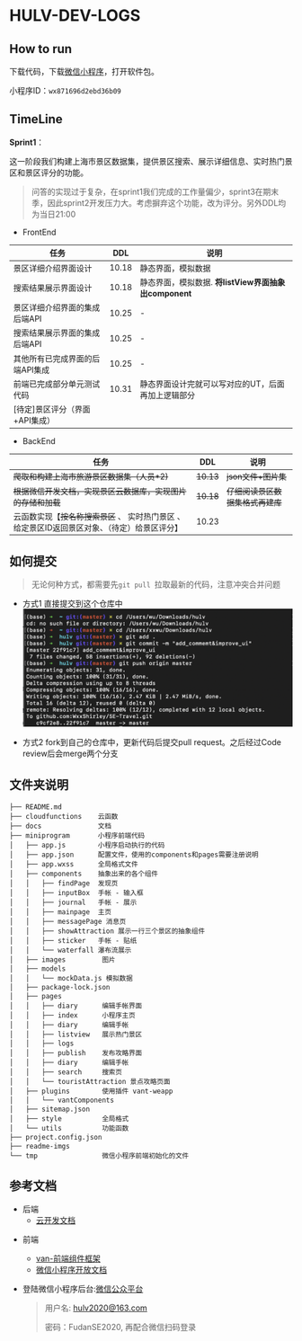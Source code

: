 # HULV-DEV-LOGS



## How to run

下载代码，下载[微信小程序](https://developers.weixin.qq.com/miniprogram/dev/devtools/download.html)，打开软件包。

小程序ID：`wx871696d2ebd36b09`





## TimeLine

**Sprint1**：

这一阶段我们构建上海市景区数据集，提供景区搜索、展示详细信息、实时热门景区和景区评分的功能。

> 问答的实现过于复杂，在sprint1我们完成的工作量偏少，sprint3在期末季，因此sprint2开发压力大。考虑摒弃这个功能，改为评分。另外DDL均为当日21:00

* FrontEnd

| 任务                            | DDL   | 说明                                                  | 
| ------------------------------- | ----- | ----------------------------------------------------- |
| 景区详细介绍界面设计            | 10.18 | 静态界面，模拟数据                                    |
| 搜索结果展示界面设计            | 10.18 | 静态界面，模拟数据. **将listView界面抽象出component** |
| 景区详细介绍界面的集成后端API   | 10.25 | -                                                     |
| 搜索结果展示界面的集成后端API   | 10.25 | -                                                     |
| 其他所有已完成界面的后端API集成 | 10.25 | -                                                     |
| 前端已完成部分单元测试代码      | 10.31 | 静态界面设计完就可以写对应的UT，后面再加上逻辑部分    |
| [待定]景区评分（界面+API集成）  |       |                                                       |

* BackEnd

| 任务                                                         | DDL   | 说明                         |
| ------------------------------------------------------------ | ----- | ---------------------------- |
| ~~爬取和构建上海市旅游景区数据集（人员*2)~~                    | ~~10.13~~ | ~~json文件+图片集~~              |
| ~~根据微信开发文档，实现景区云数据库，实现图片的存储和加载~~     | ~~10.18~~ | ~~仔细阅读景区数据集格式再建库~~ |
| 云函数实现【~~按名称搜索景区~~ 、 实时热门景区  、给定景区ID返回景区对象、（待定）给景区评分】 | 10.23 |                              |


## 如何提交
> 无论何种方式，都需要先`git pull `拉取最新的代码，注意冲突合并问题
* 方式1 直接提交到这个仓库中
![commit-example](https://github.com/WxxShirley/SE-Travel/blob/master/readme-imgs/commit.png)

* 方式2 fork到自己的仓库中，更新代码后提交pull request。之后经过Code review后会merge两个分支

## 文件夹说明


```
├── README.md
├── cloudfunctions    云函数
├── docs              文档
├── miniprogram       小程序前端代码
│   ├── app.js        小程序启动执行的代码
│   ├── app.json      配置文件，使用的components和pages需要注册说明
│   ├── app.wxss      全局格式文件
│   ├── components    抽象出来的各个组件
│   │   ├── findPage  发现页
│   │   ├── inputBox  手帐 - 输入框
│   │   ├── journal   手帐 - 展示
│   │   ├── mainpage  主页
│   │   ├── messagePage 消息页
│   │   ├── showAttraction 展示一行三个景区的抽象组件
│   │   ├── sticker   手帐 - 贴纸
│   │   └── waterfall 瀑布流展示
│   ├── images         图片
│   ├── models
│   │   └── mockData.js 模拟数据
│   ├── package-lock.json
│   ├── pages
│   │   ├── diary      编辑手帐界面
│   │   ├── index      小程序主页
│   │   ├── diary      编辑手帐
│   │   ├── listview   展示热门景区
│   │   ├── logs
│   │   ├── publish    发布攻略界面
│   │   ├── diary      编辑手帐
│   │   ├── search     搜索页
│   │   └── touristAttraction 景点攻略页面
│   ├── plugins        使用插件 vant-weapp
│   │   └── vantComponents
│   ├── sitemap.json
│   ├── style          全局格式
│   └── utils          功能函数
├── project.config.json
├── readme-imgs  
└── tmp                微信小程序前端初始化的文件
```


## 参考文档

- 后端
  * [云开发文档](https://developers.weixin.qq.com/miniprogram/dev/wxcloud/basis/getting-started.html)

* 前端
  * [van-前端组件框架](https://vant-contrib.gitee.io/vant-weapp/#/intro)
  * [微信小程序开放文档](https://developers.weixin.qq.com/miniprogram/dev/framework/)

* 登陆微信小程序后台:[微信公众平台](https://mp.weixin.qq.com/)

  > 用户名: hulv2020@163.com
  >
  > 密码：FudanSE2020, 再配合微信扫码登录





